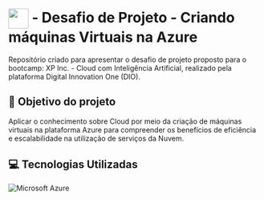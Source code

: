 # <img align="center" width="40px" src="https://hermes.digitalinnovation.one/assets/diome/logo-minimized.png"></a> - Desafio de Projeto - Criando máquinas Virtuais na Azure
Repositório criado para apresentar o desafio de projeto proposto para o bootcamp: XP Inc. - Cloud com Inteligência Artificial, realizado pela plataforma Digital Innovation One (DIO).

## :dart: Objetivo do projeto
Aplicar o conhecimento sobre Cloud por meio da criação de máquinas virtuais na plataforma Azure para compreender os benefícios de eficiência e escalabilidade na utilização de serviços da Nuvem.

## :computer: Tecnologias Utilizadas
![Microsoft Azure](https://img.shields.io/badge/Microsoft%20Azure-%2300599C.svg?style=for-the-badge&logo=Microsoft-Azure&logoColor=white)
